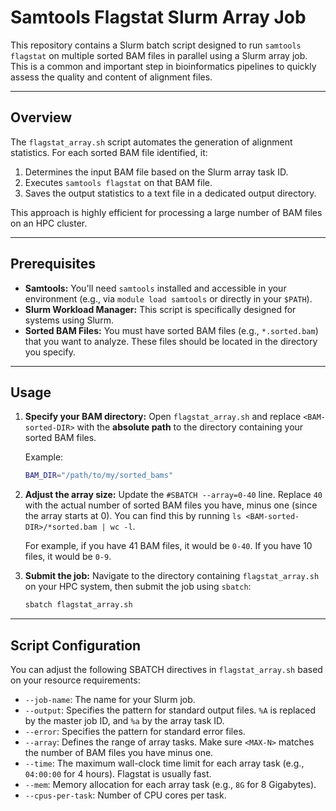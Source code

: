 # Samtools Flagstat Slurm Array Job

This repository contains a Slurm batch script designed to run `samtools flagstat` on multiple sorted BAM files in parallel using a Slurm array job. This is a common and important step in bioinformatics pipelines to quickly assess the quality and content of alignment files.

---

## Overview

The `flagstat_array.sh` script automates the generation of alignment statistics. For each sorted BAM file identified, it:

1.  Determines the input BAM file based on the Slurm array task ID.
2.  Executes `samtools flagstat` on that BAM file.
3.  Saves the output statistics to a text file in a dedicated output directory.

This approach is highly efficient for processing a large number of BAM files on an HPC cluster.

---

## Prerequisites

* **Samtools:** You'll need `samtools` installed and accessible in your environment (e.g., via `module load samtools` or directly in your `$PATH`).
* **Slurm Workload Manager:** This script is specifically designed for systems using Slurm.
* **Sorted BAM Files:** You must have sorted BAM files (e.g., `*.sorted.bam`) that you want to analyze. These files should be located in the directory you specify.

---

## Usage

1.  **Specify your BAM directory:**
    Open `flagstat_array.sh` and replace `<BAM-sorted-DIR>` with the **absolute path** to the directory containing your sorted BAM files.

    Example:
    ```bash
    BAM_DIR="/path/to/my/sorted_bams"
    ```

2.  **Adjust the array size:**
    Update the `#SBATCH --array=0-40` line. Replace `40` with the actual number of sorted BAM files you have, minus one (since the array starts at 0). You can find this by running `ls <BAM-sorted-DIR>/*sorted.bam | wc -l`.

    For example, if you have 41 BAM files, it would be `0-40`. If you have 10 files, it would be `0-9`.

3.  **Submit the job:**
    Navigate to the directory containing `flagstat_array.sh` on your HPC system, then submit the job using `sbatch`:

    ```bash
    sbatch flagstat_array.sh
    ```

---

## Script Configuration

You can adjust the following SBATCH directives in `flagstat_array.sh` based on your resource requirements:

* `--job-name`: The name for your Slurm job.
* `--output`: Specifies the pattern for standard output files. `%A` is replaced by the master job ID, and `%a` by the array task ID.
* `--error`: Specifies the pattern for standard error files.
* `--array`: Defines the range of array tasks. Make sure `<MAX-N>` matches the number of BAM files you have minus one.
* `--time`: The maximum wall-clock time limit for each array task (e.g., `04:00:00` for 4 hours). Flagstat is usually fast.
* `--mem`: Memory allocation for each array task (e.g., `8G` for 8 Gigabytes).
* `--cpus-per-task`: Number of CPU cores per task.

